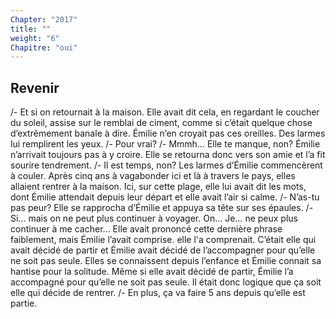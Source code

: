 ```yaml
---
Chapter: "2017"
title: ""
weight: "6"
Chapitre: "oui"
---
```

## Revenir

/- Et si on retournait à la maison.
Elle avait dit cela, en regardant le coucher du soleil, assise sur le remblai de ciment, comme si c’était quelque chose d’extrêmement banale à dire.  Émilie n’en croyait pas ces oreilles. Des larmes lui remplirent les yeux.
/- Pour vrai?
/- Mmmh… Elle te manque, non?
Émilie n’arrivait toujours pas à y croire. Elle se retourna donc vers son amie et l’a fit sourire tendrement.
/- Il est temps, non?
Les larmes d’Émilie commencèrent à couler. Après cinq ans à vagabonder ici et là à travers le pays, elles allaient rentrer à la maison.  Ici, sur cette plage, elle lui avait dit les mots, dont Émilie attendait depuis leur départ et elle avait l’air si calme.
/- N’as-tu pas peur?
Elle se rapprocha d’Émilie et appuya sa tête sur ses épaules.
/- Si… mais on ne peut plus continuer à voyager. On… Je… ne peux plus continuer à me cacher…
Elle avait prononcé cette dernière phrase faiblement, mais Émilie l’avait comprise. elle l'a comprenait. C’était elle qui avait décidé de partir et Émilie avait décidé de l’accompagner pour qu’elle ne soit pas seule. Elles se connaissent depuis l’enfance et Émilie connait sa hantise pour la solitude. Même si elle avait décidé de partir, Émilie l’a accompagné pour qu’elle ne soit pas seule. Il était donc logique que ça soit elle qui décide de rentrer.
/- En plus, ça va faire 5 ans depuis qu’elle est partie.
